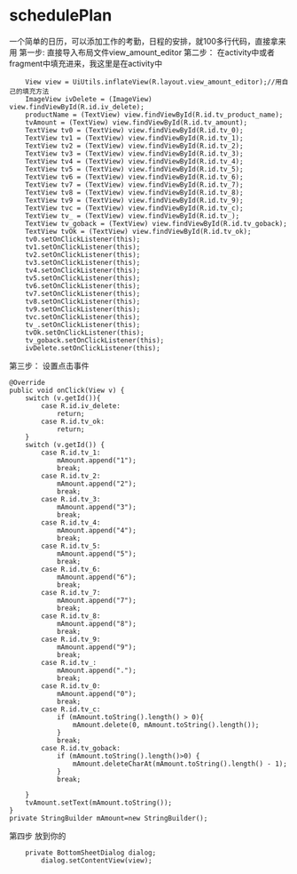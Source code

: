 # schedulePlan
一个简单的日历，可以添加工作的考勤，日程的安排，就100多行代码，直接拿来用
第一步:  直接导入布局文件view_amount_editor
第二步： 在activity中或者fragment中填充进来，我这里是在activity中
        
        View view = UiUtils.inflateView(R.layout.view_amount_editor);//用自己的填充方法
        ImageView ivDelete = (ImageView) view.findViewById(R.id.iv_delete);
        productName = (TextView) view.findViewById(R.id.tv_product_name);
        tvAmount = (TextView) view.findViewById(R.id.tv_amount);
        TextView tv0 = (TextView) view.findViewById(R.id.tv_0);
        TextView tv1 = (TextView) view.findViewById(R.id.tv_1);
        TextView tv2 = (TextView) view.findViewById(R.id.tv_2);
        TextView tv3 = (TextView) view.findViewById(R.id.tv_3);
        TextView tv4 = (TextView) view.findViewById(R.id.tv_4);
        TextView tv5 = (TextView) view.findViewById(R.id.tv_5);
        TextView tv6 = (TextView) view.findViewById(R.id.tv_6);
        TextView tv7 = (TextView) view.findViewById(R.id.tv_7);
        TextView tv8 = (TextView) view.findViewById(R.id.tv_8);
        TextView tv9 = (TextView) view.findViewById(R.id.tv_9);
        TextView tvc = (TextView) view.findViewById(R.id.tv_c);
        TextView tv_ = (TextView) view.findViewById(R.id.tv_);
        TextView tv_goback = (TextView) view.findViewById(R.id.tv_goback);
        TextView tvOk = (TextView) view.findViewById(R.id.tv_ok);
        tv0.setOnClickListener(this);
        tv1.setOnClickListener(this);
        tv2.setOnClickListener(this);
        tv3.setOnClickListener(this);
        tv4.setOnClickListener(this);
        tv5.setOnClickListener(this);
        tv6.setOnClickListener(this);
        tv7.setOnClickListener(this);
        tv8.setOnClickListener(this);
        tv9.setOnClickListener(this);
        tvc.setOnClickListener(this);
        tv_.setOnClickListener(this);
        tvOk.setOnClickListener(this);
        tv_goback.setOnClickListener(this);
        ivDelete.setOnClickListener(this);
第三步：  设置点击事件       



    @Override
    public void onClick(View v) {
        switch (v.getId()){
            case R.id.iv_delete: 
                return;
            case R.id.tv_ok: 
                return;
        }
        switch (v.getId()) {
            case R.id.tv_1:
                mAmount.append("1");
                break;
            case R.id.tv_2:
                mAmount.append("2");
                break;
            case R.id.tv_3:
                mAmount.append("3");
                break;
            case R.id.tv_4:
                mAmount.append("4");
                break;
            case R.id.tv_5:
                mAmount.append("5");
                break;
            case R.id.tv_6:
                mAmount.append("6");
                break;
            case R.id.tv_7:
                mAmount.append("7");
                break;
            case R.id.tv_8:
                mAmount.append("8");
                break;
            case R.id.tv_9:
                mAmount.append("9");
                break;
            case R.id.tv_:
                mAmount.append(".");
                break;
            case R.id.tv_0:
                mAmount.append("0");
                break;
            case R.id.tv_c:
                if (mAmount.toString().length() > 0){
                    mAmount.delete(0, mAmount.toString().length());
                }
                break;
            case R.id.tv_goback:
                if (mAmount.toString().length()>0) {
                    mAmount.deleteCharAt(mAmount.toString().length() - 1);
                }
                break;

        }
        tvAmount.setText(mAmount.toString());
    }
    private StringBuilder mAmount=new StringBuilder();
  第四步  放到你的
  
        private BottomSheetDialog dialog;
            dialog.setContentView(view);
        
